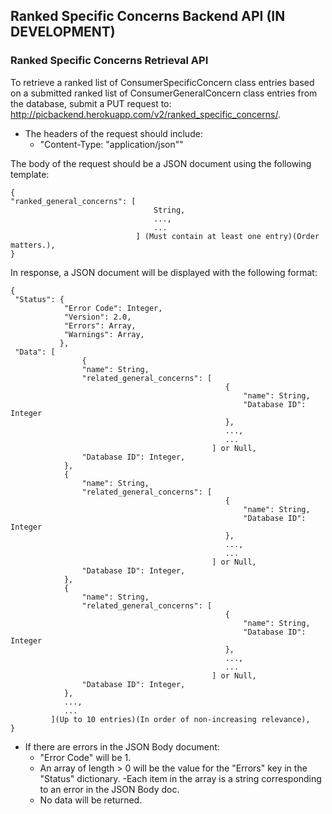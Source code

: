 ## Ranked Specific Concerns Backend API (IN DEVELOPMENT)

### Ranked Specific Concerns Retrieval API
To retrieve a ranked list of ConsumerSpecificConcern class entries based on a submitted ranked list of
ConsumerGeneralConcern class entries from the database, submit a PUT request to: http://picbackend.herokuapp.com/v2/ranked_specific_concerns/.

- The headers of the request should include: 
    - "Content-Type: "application/json""
    
The body of the request should be a JSON document using the following template:

```
{
"ranked_general_concerns": [
                                String,
                                ...,
                                ...
                            ] (Must contain at least one entry)(Order matters.),
}
```

In response, a JSON document will be displayed with the following format:
```
{
 "Status": {
            "Error Code": Integer,
            "Version": 2.0,
            "Errors": Array,
            "Warnings": Array,
           },
 "Data": [
                {
                "name": String,
                "related_general_concerns": [
                                                {
                                                    "name": String,
                                                    "Database ID": Integer
                                                },
                                                ...,
                                                ...
                                             ] or Null,
                "Database ID": Integer,
            },
            {
                "name": String,
                "related_general_concerns": [
                                                {
                                                    "name": String,
                                                    "Database ID": Integer
                                                },
                                                ...,
                                                ...
                                             ] or Null,
                "Database ID": Integer,
            },
            {
                "name": String,
                "related_general_concerns": [
                                                {
                                                    "name": String,
                                                    "Database ID": Integer
                                                },
                                                ...,
                                                ...
                                             ] or Null,
                "Database ID": Integer,
            },
            ...,
            ...
         ](Up to 10 entries)(In order of non-increasing relevance),
}
```

    
- If there are errors in the JSON Body document:
    - "Error Code" will be 1.
    - An array of length > 0 will be the value for the "Errors" key in the "Status" dictionary.
        -Each item in the array is a string corresponding to an error in the JSON Body doc.
    - No data will be returned.